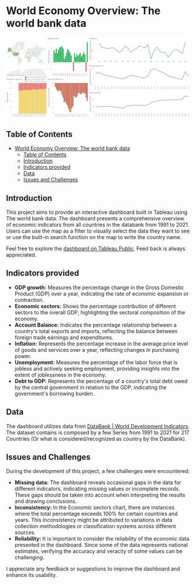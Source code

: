# World Economy Overview: The world bank data
![Dashboard Preview](Data_files/dashboard.png)

## Table of Contents

- [World Economy Overview: The world bank data](#world-economy-overview-the-world-bank-data)
  - [Table of Contents](#table-of-contents)
  - [Introduction](#introduction)
  - [Indicators provided](#indicators-provided)
  - [Data](#data)
  - [Issues and Challenges](#issues-and-challenges)

## Introduction

This project aims to provide an interactive dashboard built in Tableau using The world bank data. The dashboard presents a comprehensive overview of economic indicators from all countries in the databank from 1991 to 2021. Users can use the map as a filter to visually select the data they want to see or use the built-in search function on the map to write the country name.

Feel free to explore the [dashboard on Tableau Public]([https://link-to-your-tableau-public-dashboard](https://public.tableau.com/app/profile/hamilton.roth.filho/viz/WorldEconomyOverviewTheworldbankdata/Dashboard1)). Feed back is always appreciated.

## Indicators provided

- **GDP growth:** Measures the percentage change in the Gross Domestic Product (GDP) over a year, indicating the rate of economic expansion or contraction.
- **Economic sectors:** Shows the percentage contribution of different sectors to the overall GDP, highlighting the sectoral composition of the economy.
- **Account Balance:** Indicates the percentage relationship between a country's total exports and imports, reflecting the balance between foreign trade earnings and expenditures.
- **Inflation:** Represents the percentage increase in the average price level of goods and services over a year, reflecting changes in purchasing power.
- **Unemployment:**  Measures the percentage of the labor force that is jobless and actively seeking employment, providing insights into the extent of joblessness in the economy.
- **Debt to GDP:** Represents the percentage of a country's total debt owed by the central government in relation to the GDP, indicating the government's borrowing burden.
## Data

The dashboard utilizes data from [DataBank | World Development Indicators](https://databank.worldbank.org/source/world-development-indicators). The dataset contains is composed by a few Series from 1991 to 2021 for 217 Countries (Or what is considered/recognized as country by the DataBank).

## Issues and Challenges

During the development of this project, a few challenges were encountered:

- **Missing data:**  The dashboard reveals occasional gaps in the data for different indicators, indicating missing values or incomplete records. These gaps should be taken into account when interpreting the results and drawing conclusions.
- **Inconsistency:** In the Economic sectors chart, there are instances where the total percentage exceeds 100% for certain countries and years. This inconsistency might be attributed to variations in data collection methodologies or classification systems across different sources.
- **Reliability:** It is important to consider the reliability of the economic data presented in the dashboard. Since some of the data represents national estimates, verifying the accuracy and veracity of some values can be challenging.

I appreciate any feedback or suggestions to improve the dashboard and enhance its usability.



